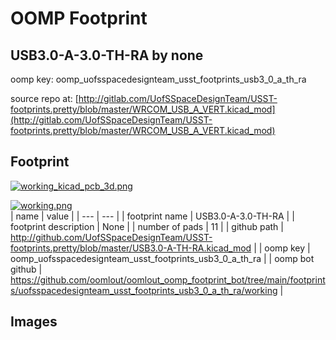 # OOMP Footprint  
## USB3.0-A-3.0-TH-RA  by none  
  
oomp key: oomp_uofsspacedesignteam_usst_footprints_usb3_0_a_th_ra  
  
source repo at: [http://gitlab.com/UofSSpaceDesignTeam/USST-footprints.pretty/blob/master/WRCOM_USB_A_VERT.kicad_mod](http://gitlab.com/UofSSpaceDesignTeam/USST-footprints.pretty/blob/master/WRCOM_USB_A_VERT.kicad_mod)  
## Footprint  
  
[![working_kicad_pcb_3d.png](working_kicad_pcb_3d_600.png)](working_kicad_pcb_3d.png)  
  
[![working.png](working_600.png)](working.png)  
| name | value | 
| --- | --- | 
| footprint name | USB3.0-A-3.0-TH-RA | 
| footprint description | None | 
| number of pads | 11 | 
| github path | http://github.com/UofSSpaceDesignTeam/USST-footprints.pretty/blob/master/USB3.0-A-TH-RA.kicad_mod | 
| oomp key | oomp_uofsspacedesignteam_usst_footprints_usb3_0_a_th_ra | 
| oomp bot github | https://github.com/oomlout/oomlout_oomp_footprint_bot/tree/main/footprints/uofsspacedesignteam_usst_footprints_usb3_0_a_th_ra/working | 
## Images  
